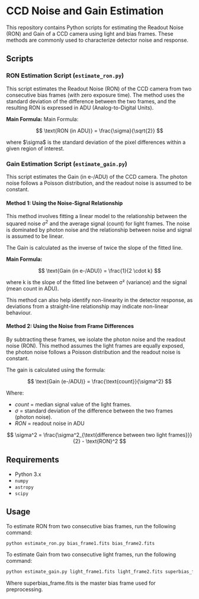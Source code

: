 # CCD Noise and Gain Estimation

This repository contains Python scripts for estimating the Readout Noise (RON) and Gain of a CCD camera using light and bias frames. These methods are commonly used to characterize detector noise and response.

## Scripts

### RON Estimation Script (`estimate_ron.py`)

This script estimates the Readout Noise (RON) of the CCD camera from two consecutive bias frames (with zero exposure time). The method uses the standard deviation of the difference between the two frames, and the resulting RON is expressed in ADU (Analog-to-Digital Units).

**Main Formula:**
Main Formula:

$$
\text{RON (in ADU)} = \frac{\sigma}{\sqrt{2}}
$$

where $\sigma\$ is the standard deviation of the pixel differences within a given region of interest.

### Gain Estimation Script (`estimate_gain.py`)

This script estimates the Gain (in e-/ADU) of the CCD camera.
The photon noise follows a Poisson distribution, and the readout noise is assumed to be constant.


#### Method 1: Using the Noise-Signal Relationship

This method involves fitting a linear model to the relationship
between the squared noise $\sigma^2$ and the average signal (count) for light frames.
The noise is dominated by photon noise and the relationship between noise and signal
is assumed to be linear.

The Gain is calculated as the inverse of twice the slope of the fitted line.

**Main Formula:**

$$
\text{Gain (in e-/ADU)} = \frac{1}{2 \cdot k}
$$

where k is the slope of the fitted line between σ² (variance) and the signal (mean count in ADU).

This method can also help identify non-linearity in the detector response, as deviations
from a straight-line relationship may indicate non-linear behaviour.


#### Method 2: Using the Noise from Frame Differences

By subtracting these frames, we isolate the photon noise and the readout noise (RON).
This method assumes the light frames are equally exposed, the photon noise follows a Poisson distribution and the readout noise is constant.

The gain is calculated using the formula:

$$
\text{Gain (e-/ADU)} = \frac{\text{count}}{\sigma^2}
$$

Where:
  - $count$ = median signal value of the light frames.
  - $\sigma$ = standard deviation of the difference between the two frames (photon noise).
  - $RON$ = readout noise in ADU

$$
\sigma^2 = \frac{\sigma^2_{\text{difference between two light frames}}}{2} - \text{RON}^2
$$


## Requirements

- Python 3.x
- `numpy`
- `astropy`
- `scipy`

## Usage

To estimate RON from two consecutive bias frames, run the following command:

```bash
python estimate_ron.py bias_frame1.fits bias_frame2.fits
```
To estimate Gain from two consecutive light frames, run the following command:
```bash
python estimate_gain.py light_frame1.fits light_frame2.fits superbias_frame.fits
```
Where superbias_frame.fits is the master bias frame used for preprocessing.
